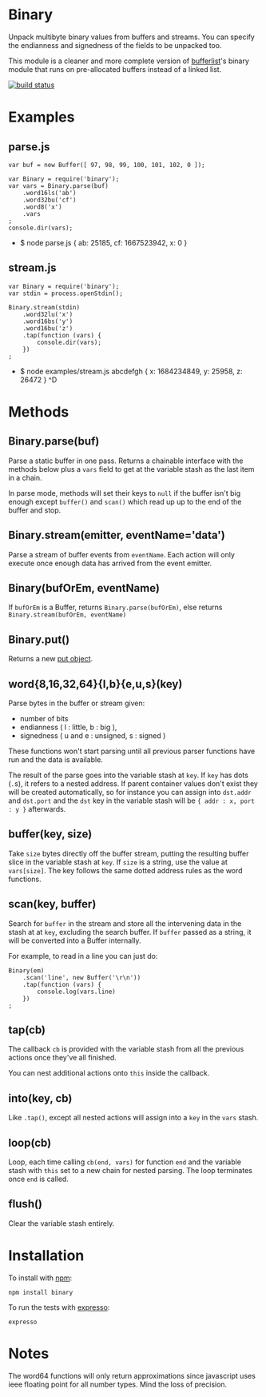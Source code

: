 Binary
======

Unpack multibyte binary values from buffers and streams.
You can specify the endianness and signedness of the fields to be unpacked too.

This module is a cleaner and more complete version of
[bufferlist](https://github.com/substack/node-bufferlist)'s binary module that
runs on pre-allocated buffers instead of a linked list.

[![build status](https://secure.travis-ci.org/substack/node-binary.png)](http://travis-ci.org/substack/node-binary)

Examples
========

parse.js
--------

    var buf = new Buffer([ 97, 98, 99, 100, 101, 102, 0 ]);
    
    var Binary = require('binary');
    var vars = Binary.parse(buf)
        .word16ls('ab')
        .word32bu('cf')
        .word8('x')
        .vars
    ;
    console.dir(vars);
-
    $ node parse.js
    { ab: 25185, cf: 1667523942, x: 0 }

stream.js
---------

    var Binary = require('binary');
    var stdin = process.openStdin();
    
    Binary.stream(stdin)
        .word32lu('x')
        .word16bs('y')
        .word16bu('z')
        .tap(function (vars) {
            console.dir(vars);
        })
    ;
-
    $ node examples/stream.js
    abcdefgh
    { x: 1684234849, y: 25958, z: 26472 }
    ^D

Methods
=======

Binary.parse(buf)
-----------------

Parse a static buffer in one pass. Returns a chainable interface with the
methods below plus a `vars` field to get at the variable stash as the last item
in a chain.

In parse mode, methods will set their keys to `null` if the buffer isn't big
enough except `buffer()` and `scan()` which read up up to the end of the buffer
and stop.

Binary.stream(emitter, eventName='data')
----------------------------------------

Parse a stream of buffer events from `eventName`. Each action will only execute
once enough data has arrived from the event emitter.

Binary(bufOrEm, eventName)
--------------------------

If `bufOrEm` is a Buffer, returns `Binary.parse(bufOrEm)`, else returns
`Binary.stream(bufOrEm, eventName)`

Binary.put()
------------

Returns a new [put object](http://github.com/substack/node-put).

word{8,16,32,64}{l,b}{e,u,s}(key)
----------------------------------

Parse bytes in the buffer or stream given:

* number of bits
* endianness ( l : little, b : big ),
* signedness ( u and e : unsigned, s : signed )

These functions won't start parsing until all previous parser functions have run
and the data is available.

The result of the parse goes into the variable stash at `key`.
If `key` has dots (`.`s), it refers to a nested address. If parent container
values don't exist they will be created automatically, so for instance you can
assign into `dst.addr` and `dst.port` and the `dst` key in the variable stash
will be `{ addr : x, port : y }` afterwards.

buffer(key, size)
-----------------

Take `size` bytes directly off the buffer stream, putting the resulting buffer
slice in the variable stash at `key`. If `size` is a string, use the value at
`vars[size]`. The key follows the same dotted address rules as the word
functions.

scan(key, buffer)
-----------------

Search for `buffer` in the stream and store all the intervening data in the
stash at at `key`, excluding the search buffer. If `buffer` passed as a string,
it will be converted into a Buffer internally.

For example, to read in a line you can just do:

    Binary(em)
        .scan('line', new Buffer('\r\n'))
        .tap(function (vars) {
            console.log(vars.line)
        })
    ;

tap(cb)
-------

The callback `cb` is provided with the variable stash from all the previous
actions once they've all finished.

You can nest additional actions onto `this` inside the callback.

into(key, cb)
-------------

Like `.tap()`, except all nested actions will assign into a `key` in the `vars`
stash.

loop(cb)
--------

Loop, each time calling `cb(end, vars)` for function `end` and the variable
stash with `this` set to a new chain for nested parsing. The loop terminates
once `end` is called.

flush()
-------

Clear the variable stash entirely.

Installation
============

To install with [npm](http://github.com/isaacs/npm):
 
    npm install binary

To run the tests with [expresso](http://github.com/visionmedia/expresso):

    expresso

Notes
=====

The word64 functions will only return approximations since javascript uses ieee
floating point for all number types. Mind the loss of precision.
